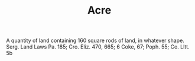 ---
title: Acre
letter: A
permalink: "/definitions/bld-acre-1.html"
body: A quantity of land containing 160 square rods of land, in whatever shape. Serg.
  Land Laws Pa. 185; Cro. Eliz. 470, 665; 6 Coke, 67; Poph. 55; Co. Lltt. 5b
published_at: '2018-07-07'
source: Black's Law Dictionary 2nd Ed (1910)
layout: post
---